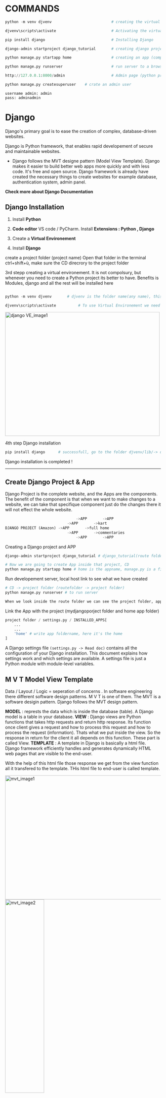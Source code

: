 # COMMANDS
```python
python -m venv djvenv                           # creating the virtual environement before the project

djvenv\scripts\activate                         # Activating the virtual environement to use it

pip install django                              # Installing Django

django-admin startproject django_tutorial       # creating django project

python manage.py startapp home                  # creating an app (component)

python manage.py runserver                      # run server to a browser (routefolder -> Project Folder) 

http://127.0.0.1:8000/admin                     # Admin page (python project URL/admin). -> PF/urls.py

```

```python
python manage.py createsuperuser    # crate an admin user

```
```
username admin: admin
pass: adminadmin
```

# Django
Django's primary goal is to ease the creation of complex, database-driven websites.<br>

Django is Python framework, that enables rapid developement of secure and maintainable websites.
- Django follows the MVT designe pattern (Model View Template).
Django makes it easier to build better web apps more quickly and with less code.
It's free and open source.
Django framework is already have created the necessary things to create websites for example database, authentication system, admin panel.

**Check more about Django Documentation**

## Django Installation
1. Install **Python**
2. **Code editor** VS code / PyCharm. Install **Extensions : Python , Django**
        
3. Create a **Virtual Environement**
4. Install **Django**

create a project folder (project name)
Open that folder in the terminal ctrl+shift+ù, make sure the CD direcrory to the project folder

3rd stepp creating a virtual environement. It is not compolsury, but whenever you need to create a Python project its better to have. Benefits is Modules, django and all the rest will be installed here
```python

python -m venv djvenv       # djvenv is the folder name(any name), this command created the virtual environement.

djvenv\scripts\activate          # To use Virtual Environement we need to activate. here its backslash. Enter and you see activate with the folder name (djvenv) 
```
<img src="virtual_environement.png" alt="django VE_image1" width="500" height="400"/><br>

4th step Django installation
```python
pip install django      # successfull, go to the folder djvenv/lib/-> django <- module django
```
Django installation is completed !
<hr>

## Create Django Project & App
Django Project is the complete website, and the Apps are the components. The benefit of the component is that when we want to make changes to a website, we can take that specifique component just do the changes there it will not effect the whole website.

```python
                                ->APP       ->APP
                            ->APP       ->kart
DJANGO PROJECT (Amazon) ->APP       ->full home
                            ->APP       ->commentaries
                                ->APP       ->APP
```
Creating a Django project and APP
```python
django-admin startproject django_tutorial # django_tutorial(route folder is created and inside django project folder with the same name)

# Now we are going to create App inside that project, CD 
python manage.py startapp home # home is the appname, manage.py is a file inside the project folder
```
Run developement server, local host link to see what we have created
```python
# CD -> project folder (routefolder -> project folder) 
python manage.py runserver # to run server

When we look inside the route folder we can see the project folder, app folder, dbsqlite (database been created), and manage.py file
```
Link the App with the project (mydjangoporject folder and home app folder) 
```python
project folder / settings.py / INSTALLED_APPS[
    ...
    ...
    'home' # write app foldername, here it's the home
]
```
A Django settings file `(settings.py -> Read doc)` contains all the configuration of your Django installation. This document explains how settings work and which settings are available.
A settings file is just a Python module with module-level variables.
## M V T Model View Template

Data / Layout / Logic  =  seperation of concerns . In software engineering there different software design patterns. M V T is one of them.
The MVT is a software desigin pattern. Django follows the MVT design pattern.

**MODEL** : represts the data which is inside the database (table).
A Django model is a table in your database.
**VIEW** : Django views are Python functions that takes http requests and return http response.
Its function once client gives a request and how to process this request and how to process the request (information). Thats what we put inside the view. So the response in return for the client it all depends on this function. These part is called View.
**TEMPLATE** : A template in Django is basically a html file. Django framework efficiently handles and generates dynamically HTML web pages that are visible to the end-user.

With the help of this html file those response we get from the view function all it transfered to the template. THis html file to end-user is called template.

<img src="mvt1.png" alt="mvt_image1" width="600" height="400"/><br>
<img src="mvt2.png" alt="mvt_image2" width="50%" height="40%"/><br>
<img src="mvt3.png" alt="mvt_image3" width="50%" height="40%"/><br>
<img src="mvt4.png" alt="mvt_image4" width="50%" height="40%"/><br>
<img src="mvt5.png" alt="mvt_image5" width="50%" height="40%"/><br>

## URL Mapping and `VIEWS`
URL : Uniform Resource Locator is a unique identifier used to locate a resource on the internet.

Gets user requests by URL and responds back by map that route to call specified view function.
To handle URL, `django.url module` is used by the framework.  
Django has his own URL mapping and already have created the URL for admin `urls.py file` in the project folder. Where you define the mapping between URLs and views.

Going to Admin page `http://127.0.0.1:8000/admin`

<img src="admin.png" alt="admin_image" width="50%" height="20%"/><br>

<hr>

Forwarding `home/urls to project/urls`

<img src="url_mapping.png" alt="url_mapping_image" width="50%" height="20%"/><br>
Creation of URLs and views functions to Mapping.

```python
# Project -> urls.py
from django.contrib import admin
from django.urls import path , include # importing include

urlpatterns = [
    path('admin/', admin.site.urls), # admin/url, admin module, site class, urls method
    path('', include('home.urls')),  # '' root URL (website.com), include (),appname here its home
]
```
A **new file** creating in app folder `urls.py` (here its named home). Copied from urls.py from Project folder.

```python
# app(home) -> urls.py
from django.urls import path , include
from . import views     # . dot means current folder which is home(app) 

urlpatterns = [
    path('', views.index), # with which views function to connect
    path('about/', views.index),
    path('booking/', views.index),
    path('doctors', views.index),
    path('contact', views.index),
]
```
Inside app (home) `views.py` file. Creating an `index function etc`. These are some urls related to the project
```python
# app(home) -> views.py
from django.shortcuts import render

from django.http import HttpResponse # HttpResponse imported 

# Create your views here.
def index(request):
    return HttpResponse("Home Page")
def about(request):
    return HttpResponse("About Page")
def booking(request):
    return HttpResponse("Booking Page")
def doctors(request):
    return HttpResponse("Doctors Page")
def contact(request):
    return HttpResponse("Contact Page")
```
<hr>

## Templates

A template in Django is basically a html file. Django framework efficiently handles and generates dynamically HTML web pages that are visible to the end-user.

This template file and the help from view functions we can create dynamic webpages.

Create a template folder at the base folder where app(home), database. Here I have named mydjangoproject. `Create a index.html file with H1`
```html
<html>
    <head>
        <title>Home</title>
    </head>
    <body>
        <h1>Home Page</h1> 
    </body>
</html>
```

`file : app(home) -> views.py.` 
```python
# app(home) -> views.py
from django.shortcuts import render     # render()
from django.http import HttpResponse

# Create your views here.
def index(request):
    return render(request, 'index.html')  # here passing html file, return render()

def about(request):
    return HttpResponse("About Page")
def ....
    ....
```

Now we add this template folder with project settings. 

`Open project folder/settings.py`
```python
# project folder -> settings.py
TEMPLATES = [
    {
        'BACKEND': 'django.template.backends.django.DjangoTemplates',
        'DIRS': ['templates'], # added templates folder
```
Refresh the home page and you will find the h1 Home Page. Right click/ view source page, there you can see its the index.html rendered.

<img src="template_h1.png" alt="template_h1_image" width="50%" height="20%"/><br>

Now we create `more HTML files` like index.html at template folder `about,booking, contact, doctors` and a `new file department`. So for departement we made `path at app (home) -> urls.py`.

## Recap 1 start

`app (home) -> urls.py`
```python
#app (home) -> urls.py
from django.urls import path , include
from . import views     # . dot means current folder which is home(app) 
urlpatterns = [
    path('', views.index),      # with which views function to connect
    path('about/', views.about),
    path('booking/', views.booking),
    path('doctors/', views.doctors),
    path('contact/', views.contact),
    path('department/', views.department),
]
```
`app(home) -> views.py`
```python
# app(home) -> views.py
from django.shortcuts import render     # render()
from django.http import HttpResponse

# Create your views here.
def index(request):
    return render(request, 'index.html')  # here passing html file, render()

def about(request):
    return render(request, 'about.html')
def booking(request):
    return render(request, 'booking.html')
def doctors(request):
    return render(request, 'doctors.html')
def contact(request):
    return render(request, 'contact.html')
def department(request):
    return render(request, 'department.html')
```
`Project folder -> settings.py`
```python
# Project folder -> settings.py
INSTALLED_APPS = [
    'django.contrib.admin',
    'django.contrib.auth',
    'django.contrib.contenttypes',
    'django.contrib.sessions',
    'django.contrib.messages',
    'django.contrib.staticfiles',
    'home',  # home App
]

TEMPLATES = [
    {
        'BACKEND': 'django.template.backends.django.DjangoTemplates',
        'DIRS': ['templates'], # added templates folder
        'APP_DIRS': True,
        'OPTIONS': {
            'context_processors': [
                'django.template.context_processors.debug',
                'django.template.context_processors.request',
                'django.contrib.auth.context_processors.auth',
                'django.contrib.messages.context_processors.messages',
            ],
        },
    },
]
```
`Project folder -> urls.py`
```python
# Project folder -> urls.py
....
from django.contrib import admin
from django.urls import path , include      # importing include

urlpatterns = [
    path('admin/', admin.site.urls),        # admin/url, admin module, site class, urls method
    path('', include('home.urls')),         # '' root URL (website.com), include (),appname here its home
]
```
`6 html files like mentioned`
```html
<html>
    <head>
        <title>Home</title>
    </head>
    <body>
        <h1>Home Page</h1> 
    </body>
</html>
```
## End of recap <hr>

## Django Templates : `VARIABLES & TAGS`
**VARIABLES** : 
- A template conatains variables, which get replaced with values when the template is evaluated.
- We can render variables by putting them inside `{{ }}` brackets :

**TAGS** : 
- A tag, which control the logic of the template.
- If Else & Loop
- To execute template tags, putting them inside `{% %}`

**-> VARIABLES :**          **`{{ }}`**

`app(home) -> views.py`
```python
from django.shortcuts import render     # render()
from django.http import HttpResponse

# Create your views here.
def index(request):

    person = {
        'name' : 'John',
        'age' : 30,
        'place' : "Strasbourg"
    }
    return render(request, 'index.html', person)  # here passing html file, render(), person dictionary as argument to index.html 


def about(request):
    return render(request, 'about.html')
```

`project folder/ template -> index.html`
```html
<html>
    <head>
        <title>Home</title>
    </head>
    <body>
        <h1>Home Page</h1> 

        <h2>Name is {{ name }}</h2>
        <h2>Age is {{ age }}</h2>
        <h2>Place is {{ place }}</h2>
    </body>
</html>
```
Dynamic Template

<img src="template_dynamic.png" alt="template_dynamic_image" width="300" height="300"/><br>

**-> TAGS :**       **`{% if condition %}  {% elif %}  {% else %}     {% endif %}`**
- {% if condition %} must have {% endif %}

`app(home) -> views.py`
```python
from django.shortcuts import render     # render()
from django.http import HttpResponse

# Create your views here.
def index(request):

    numbers = {
        'num1' : -10,
    }
    return render(request, 'index.html', numbers)
```
Giving conditional statements in html file, at template

`project folder/ template -> index.html`
```html
<html>
    <head>
        <title>Home</title>
    </head>
    <body>
        <h1>Home Page</h1> 
        {% if num1 > 0 %}
            <h2>Positive Number</h2>
        {% elif num1 < 0 %}
            <h2>Negative Number</h2>
        {% else %}
            <h2>Number is Zero</h2>
        {% endif %}
    </body>
</html>
```

<img src="template_dynamic_tags.png" alt="template_dynamic_tags_image" width="300" height="300"/><br>

## Django Templates : `FOR`         **`{% for indexPos in var %}     {% endfor %}`**
- {% for n in var %} must have {% endfor %}

`app(home) -> views.py`
```python
from django.shortcuts import render     # render()
from django.http import HttpResponse

# Create your views here.
def index(request):
    numbers = {
        'num1' : [1,2,3,4,5,6,7,8,9,10]
    }


    # second loop list
    def index(request):
    numbers = {
        'fruits' : ['banana', 'apple', 'grapes']
    }
    return render(request, 'index.html', numbers)
```
```html
<html>
    <head>
        <title>Home</title>
    </head>
    <body>
        <h1>Home Page</h1>

        {% for n in num1  %}
            <h2> {{ n }}
        {% endfor %}
    </body>
</html>


<html>
    <head>
        <title>Home</title>
    </head>
    <body>
        <h1>Home Page</h1>

         {% for f in fruits %}
            <h2> {{ f }}
        {% endfor %}
    </body>
</html>
```
1)<img src="template_dynamic_forloop.png" alt="template_dynamic_forloop_image" width="300" height="300"/>
2)<img src="template_dynamic_forloop2.png" alt="template_dynamic_forloop2_image" width="300" height="300"/><br>

## ``TEMPLATE INHERITANCE``
Template inheritance allows you to build a base "skeleton" template that contains all the common elements of your site and defines blocks that child templates can override.<br>
Templates help when you want to use the same information or layout in more than one place. And if you want to change something, you don't have to do it in every template, just one!

**Inheritance : `{% extends "base.html" %}`**

**Blocks : `{% block content %} {% endblock %}`**

A `new base.html file` created inside the folder template. And this file is going to  pass through other files and the changes here we make at each title of html files and their contents.
```html
<html>
    <head>
        <meta charset="utf-8">
        <meta http-equiv="X-UA-Compatible" content="IE=edge">

        <title>{% block title %} {% endblock %}</title>     <!-- block allow to change any HTML file content, so the changes where made it inherits -->

        <meta name="description" content="">
        <meta name="viewport" content="width=device-width, initial-scale=1">
        <link rel="stylesheet" href="">
    </head>
    <body>
        <h1 style="color:red;">Hello from Base HTML</h1>        <!-- base content will continue to show up once anyfile extends the base file -->
        {% block content %} {% endblock %}                      <!-- same here -->

        <script src="" async defer></script>
    </body>
</html>
```
`index.html` contains this information only with no html tags but extends `base.html`
```python
{% extends 'base.html' %}

{% block title %}
Home                    # title name, here now child template can override
{% endblock  %}

{% block content %}
<h1>Home Page</h1>      # contents inside the body
{% endblock  %}
```
Home title and Home page h1 coming from index.html and the Red hello message is the base.html h1.

<img src="template_inheritance.png" alt="template_inheritance_image" width="300" height="300"/><br>

<hr>

# PROJECT

**`base.html`   ->**  bootstrap, block title and block content (from other html files)
```html
<!DOCTYPE html>
<html>

  <head>
    <meta charset="UTF-8">
    <title>{% block title %} {% endblock  %}</title> 

    <meta charset="utf-8">
    <meta name="viewport"
      content="width=device-width, initial-scale=1, shrink-to-fit=no">
    <meta name="description" content="">
    <meta name="author" content="">
    <link rel="stylesheet"
      href=" https://cdn.jsdelivr.net/npm/bootstrap@5.1.3/dist/css/bootstrap.min.css ">
    <link rel="stylesheet"
      href="https://use.fontawesome.com/releases/v5.2.0/css/all.css">
  </head>

  <body>
    
    <nav class="navbar bg-primary navbar-expand-md ">
      <div class="container">
        <div class="col-2 text-left pl-md-0">
          <h3 class="text-white"> City Hospital </h3>
        </div>
        
        <div
          class="collapse navbar-collapse justify-content-center col-md-8 navbar-collapse-3">
          <ul class="navbar-nav justify-content-center  fw-bold">
            <li class="nav-item active">
              <a class="nav-link text-white" href="#">Home </a>
            </li>
            <li class="nav-item">
              <a class="nav-link text-white" href="#">About</a>
            </li>
            <li class="nav-item">
              <a class="nav-link text-white" href="#">Booking</a>
            </li>
            <li class="nav-item">
              <a class="nav-link text-white" href="#">Doctors</a>
            </li>
			 <li class="nav-item">
              <a class="nav-link text-white" href="#">Departments</a>
            </li>
            <li class="nav-item">
              <a class="nav-link text-white" href="#">Contact Us</a>
            </li>
          </ul>
        </div>
        
      </div>
    </nav>

    {% block content %} {% endblock  %}

    <section class="fixed-bottom">
      <footer class="pt-2 pb-2  bg-primary text-light">
        <div class="container">
          <div class="row align-items-center">
            <div class="col-12 col-md-8">
              <h4>Emergency Contact Number: 0123456789</h4>
            </div>
            <div class="col-12 col-md-4 mt-4 mt-md-0 text-center text-md-end">
              © 2022 City Hospital. All Rights Reserved
            </div>
          </div>
        </div>
      </footer>
    </section>

    <script
      src="https://cdn.jsdelivr.net/npm/bootstrap@5.1.3/dist/js/bootstrap.bundle.min.js"
      integrity="sha384-ka7Sk0Gln4gmtz2MlQnikT1wXgYsOg+OMhuP+IlRH9sENBO0LRn5q+8nbTov4+1p"
      crossorigin="anonymous"></script>

  </body>
</html>
```
**`index.html`   ->**  All other template files extends `base.html` with other texts inside block title and block content
```python
    {% extends 'base.html' %}

    {% block title %}
    Home
    {% endblock  %}

    {% block content %}
    <h1>Home Page</h1>
    {% endblock  %}
```
<img src="template_bootstrap.png" alt="template_bootstrap_image" width="50%" height="20%"/><br>

## Link Navbar
We will make the navbar work with all the template files that we have already adapted, such as the one above index.html.

`APP(home) -> urls.py`
```python
from django.urls import path , include
from . import views      
urlpatterns = [
    path('', views.index, name='home'),         # we add one more argument name with the path. name = ' This name gives access to the links '
    path('about/', views.about, name='about'),
    path('booking/', views.booking, name='booking'),
    path('doctors/', views.doctors, name='doctors'),
    path('contact/', views.contact, name='contact'),
    path('department/', views.department, name='department'),
]
```
**href="{% url 'home' %}**

`APP(home)/ templates-> base.html`
```html
    <li class="nav-item active">
        <a class="nav-link text-white" href="{% url 'home' %}">Home </a>  
    </li>
    <li class="nav-item">
        <a class="nav-link text-white" href="{% url 'about' %}">About</a>
    </li>
    ....
    ....
```

## Django ADMIN INTERFACE
The administrative interface, or admin for short, allows trusted site administrators to create, edit and publish content, manage site users, and perform other administrative tasks. 

When we create a Django project, Django provides an Admin Interface to manage our Website. With the help of Admin Interface we can access to the table inside our database, so its possible to data delete or update.

Django provides a ready-to-use user interface for administrative activities. It reads metadata from your models to provide a quick, model-centric interface where trusted users can manage content on your site.

`http://127.0.0.1:8000/admin`

<img src="admin_interface_login.png" alt="admin_interface_login_image" width="300" height="300"/><br>

**`How to use Admin Interface and how to login`**

First we must create a **SUPER USER** to loging

Create an admin user : 

If server is running  `ctrl+c` to stop server temperarly 

```python
python manage.py createsuperuser    # crate an admin user

# ERROR : 
        # You have 18 unapplied migration(s). Your project may not work properly until you apply the migrations for app(s): admin, auth, contenttypes, sessions.        
        # Run 'python manage.py migrate' to apply them.

python manage.py makemigrations   # No changes detected

# All of the migrations pending will be done with the following command
Pyrhon manage.py migrate            #Operations to perform:
                                    # Apply all migrations: admin, auth, contenttypes, sessions
                                    # Running migrations:
                                    # Applying contenttypes.0001_initial... OK
                                    # Applying auth.0001_initial... OK
                                    # Applying admin.0001_initial... OK
                                    # Applying admin.0002_logentry_remove_auto_add... OK
                                    # Applying admin.0003_logentry_add_action_flag_choices... OK
                                    # Applying contenttypes.0002_remove_content_type_name... OK
                                    # Applying auth.0002_alter_permission_name_max_length... OK
                                    # Applying auth.0003_alter_user_email_max_length... OK
                                    # Applying auth.0004_alter_user_username_opts... OK
                                    # Applying auth.0005_alter_user_last_login_null... OK
                                    # Applying auth.0006_require_contenttypes_0002... OK
                                    # Applying auth.0007_alter_validators_add_error_messages... OK
                                    # Applying auth.0008_alter_user_username_max_length... OK
                                    # Applying auth.0009_alter_user_last_name_max_length... OK
                                    # Applying auth.0010_alter_group_name_max_length... OK
                                    # Applying auth.0011_update_proxy_permissions... OK
                                    # Applying auth.0012_alter_user_first_name_max_length... OK
                                    # Applying sessions.0001_initial... OK

python manage.py createsuperuser    
    "Username (leave blank to use 'fab'):" admin        # These strings are the questions to create super user
    "Email address:" fabinriza1@yahoo.co.in
    "Password:" adminadmin
    "Password (again):" adminadmin
    # Superuser created successfully !
```
Once the Super User is created run the server again `python manage.py runserver`. Go to the admin page and give the one you have given, here it is `username : admin | password : adminadmin`. 

<img src="admin_interface_logged.png" alt="admin_interface_logged_image" width="300" height="300"/><br>

Here we can create Groups or add Users.
Adding a new User : 
```python
Click "add" at Users
"Username" : reception
"password" : test@123

Active ✅
Staff status ✅  # login access
Superuser status # every access like superuser
```
<img src="admin_interface_user_logged.png" alt="admin_interface_user_logged_image" width="50%" height="20%"/><br>

Sign in as admin and deleting the User (reception) which we have created

<img src="admin_interface_user_delete.png" alt="admin_interface_user_delete_image" width="50%" height="20%"/><br>

## `STATIC FILES`
Aside from the HTML generated by the server, web applications generally need to serve `additional files -- such as images, Javascript, or CSS --` necessary to render the complete web page. In Django, we refer to these files as " STATIC FILES ".

We are going to add some (files/ css etc) folders inside the project folder (root folder/ basfolder) where we have created already the app folder and template.

`Static files`
Folder name : static,  inside that add 3 sub folders named them css (add a style.css file inside), js and images.

`Adding static files` then only our project can serve the static files.

**`Project folder -> settings.py`**  **check the django documentation for further ...** 
```python
import os                       # F for the static files


STATIC_URL = 'static/'
STATICFILES_DIRS = [                    # F for the static files, now our project knows that there is static folder inside root directory
    os.path.join(BASE_DIR,'static')
]
```
**`Static folder/css -> style.css`** Some hoover effect for the navbar
```css
li:hover{
    background-color: gray;
    border-radius: 10px;
    border:solid 1px yellow ;
}
```
**`Template folder -> base.html`**
```py
{% load static %} # Loading static here for (css)

<!DOCTYPE html>
<html>
    <head>
        ...
        ...
        <link rel="stylesheet"
            href="{% static '/css/style.css' %}"> # liniking css file   
    </head>
```

<img src="static_css_hoover_navbar.png" alt="static_css_hoover_navbar_image" width="50%" height="20%"/><br>

## How to **`serve Image files`** 

Pick images (I took three images for now) and pasted inside `static folder->images` or right click and `reveal in file explorer to copy`

Our project already knows where the static folders are place and it will find the images through there. Like we have mentioned just above with static files.

`DONT COPY THIS JUST A RECAP`
```python
# `DONT COPY THIS, JUST A RECAP`
# WE HAVE ALREADY BROUGHT STATIC FOLDER HERE WHERE THE PROJECT WILL FIND THE IMAGES FOLDER ASWELL

import os                       # F for the static files


STATIC_URL = 'static/'
STATICFILES_DIRS = [                    # F for the static files, now our project knows that there is static folder inside root directory
    os.path.join(BASE_DIR,'static')
]
```
Bootstrap **`slideshow of three images`** just for the index page.

**`Template folder -> index.html`**
```html
{% extends 'base.html' %}


{% block title %}
Home
{% endblock  %}


{% block content %}

{% load static %}              <!-- Here static been loaded  (comment bad format) -->

<div id="carouselExampleDark" class="carousel carousel-dark slide" data-bs-ride="carousel">
    <div class="carousel-indicators">
      <button type="button" data-bs-target="#carouselExampleDark" data-bs-slide-to="0" class="active" aria-current="true" aria-label="Slide 1"></button>
      <button type="button" data-bs-target="#carouselExampleDark" data-bs-slide-to="1" aria-label="Slide 2"></button>
      <button type="button" data-bs-target="#carouselExampleDark" data-bs-slide-to="2" aria-label="Slide 3"></button>
    </div>
    <div class="carousel-inner">
      <div class="carousel-item active" data-bs-interval="10000">
        <img src="{% static '/images/hos1.jpg' %}" class="d-block w-100" alt="..." width="auto" height="360">   <!-- {# bringing images from static folder#}      (comment bad format)-->
      </div>
      <div class="carousel-item" data-bs-interval="2000">
        <img src="{% static '/images/hos2.jpg' %}" class="d-block w-100" alt="..." width="auto" height="360">
        
      </div>
      <div class="carousel-item">
        <img src="{% static '/images/hos3.jpg' %}" class="d-block w-100" alt="..." width="auto" height="360">
        
      </div>
    </div>
    <button class="carousel-control-prev" type="button" data-bs-target="#carouselExampleDark" data-bs-slide="prev">
      <span class="carousel-control-prev-icon" aria-hidden="true"></span>
      <span class="visually-hidden">Previous</span>
    </button>
    <button class="carousel-control-next" type="button" data-bs-target="#carouselExampleDark" data-bs-slide="next">
      <span class="carousel-control-next-icon" aria-hidden="true"></span>
      <span class="visually-hidden">Next</span>
    </button>
  </div>

{% endblock  %}
```
Static 3 image slides @ home/ index.html

<img src="static_images_slideshow.png" alt="static_images_slideshow_image" width="50%" height="20%"/><br>

<hr>

## `DJANGO MODELS`

Django model is a class that represents table in our Database.Django create a database when we create the project.Models are defined in the `app(home folder)-> models.py`. Which is empty, only importing models.

A model is the single, definitive source of information about your data. It contains the essential fields and behaviours of the data you're storing. Generally, each model maps to a single database table.
- Each model is a PYTHON CLASS that subclasses `django.db.models.Model` .
- Each attribute of the model represents a database field.
- With all of this, Django gives you can automatically-generated databas-access API

**Read django documentation MODEL**

```python
from django.db import models

# Create your models here.
```

In this project we will have 3 tabels and fields
```
                               
                    -> dep_name
DEPARTMENT  ->  ->
                    ->dep_description


                        ->doc_name      
                    ->doc_spec       
DOCTORS     ->  ->
                    ->dep_name      
                        ->doc_image     

                            ->p_name 
                        ->p_phone   
                    ->p_email  
BOOKING     ->  ->
                    ->dep_name 
                        ->doc_name       
                            ->booking_date
```
Django by default give each model an auto-incrementing primary key, id.

**`App folder -> models.py`**
```python
from django.db import models

# Create your models here.

class departments(models.Model):                    # departments is our model name (base class ) departments is inheriting from the base class
    dep_name = models.CharField(max_length=100)     # dep_name is selecting the field, charector field max to 250 but given limitation here
    dep_description = models.TextField()            # textfield more than 255 charectors
```
IMPORTANT : Whenever we create a model, updated or whenever doing any thing related with model we have to MIGRATE so then only it will effect at database. 

Save the file and stop server to run the migration command

```python
python manage.py makemigrations     # first migration for the departements been detected, this command will list how many are there to migrate
                                        # O/P : in terminal :  
                                        # Migrations for 'home':
                                        #   home\migrations\0001_initial.py
                                        #     - Create model departments

python manage.py migrate            # migrate will create table in our database 
                                        # O/P : in terminal :  
                                        # Operations to perform:
                                        #   Apply all migrations: admin, auth, contenttypes, home, sessions
                                        # Running migrations:
                                        #   Applying home.0001_initial... OK
```
Migration seen in the terminal

<img src="migration_terminal.png" alt="migration_terminal_image" width="50%" height="20%"/><br>

To see what happend, **just to see what these commands done behind** `(1) Django done in the backend`. We dont do anything here but we can see `(2) Django created the id, primary key`.

**`App folder/migrations -> 0001_initial.py`**
```python
# Generated by Django 4.1.2 on 2022-10-20 13:28                     # id and primary key auto generated

from django.db import migrations, models


class Migration(migrations.Migration):

    initial = True

    dependencies = [
    ]

    operations = [
        migrations.CreateModel(
            name='departments',
            fields=[
                ('id', models.BigAutoField(auto_created=True, primary_key=True, serialize=False, verbose_name='ID')),
                ('dep_name', models.CharField(max_length=100)),
                ('dep_description', models.TextField()),
            ],
        ),
    ]
```
Once we go back and connect as admin `we dont see any output (department)` there yet. Which means what we have created the departments.

<img src="migration_admin1.png" alt="migration_admin1_image" width="50%" height="20%"/><br>

We have to make it visible the department, to do that must register the model. Imort and register
**`App folder -> admin.py`**
```python
from django.contrib import admin

from .models import Departments  # .model here its  current folder, Departments is the model we have created 

# Register your models here.
admin.site.register(Departments)    # registering the (Departments)
```
<img src="migration_admin_department.png" alt="migration_admin_department_image" width="50%" height="20%"/><br>

Create one department - one is created. Here will see the two fields which we have created dep_name and dep_description.

<img src="migration_admin_department_1st.png" alt="migration_admin_department_1st_image" width="50%" height="20%"/><br>

Bring descriptions to template, the contents from the database (department) to our website. This is one of the operations from CRUD, in this case it's READ.

A div element will be styled for the department : the name, department.html. 

Disable Django extension to write fast html (not necessary, we can reload later), close vscode and activate virtual environment `djvenv\scripts\activate`  and run server.


Some bootstrap added at `template -> department.html`

we are going to pull the data from our database, go to  `app -> views.py` import the department form models.py. 

Will create a dictionary inside the department function view.py

`app -> model.py` This code is given here to remind the field name we have given.
```python
from django.db import models  

class Departments(models.Model):    #  Departments
    dep_name = models.CharField(max_length=100) #  dep_name
    dep_description = models.TextField()
```
`app -> views.py`
```python
from django.shortcuts import render     
from django.http import HttpResponse

from .models import Departments # models.py department we have created

def index(request):
    return render(request, 'index.html')  

def about(request):
    return render(request, 'about.html')
def booking(request):
    return render(request, 'booking.html')
def doctors(request):
    return render(request, 'doctors.html')
def contact(request):
    return render(request, 'contact.html')

def department(request):
    dict_dept = {
        'dept' : Departments.objects.all()  # pulling department-all fields
    }
    return render(request, 'department.html', dict_dept)  # passing the dictionary to html 'dict_dept'

```
```python
{% extends 'base.html' %}

{% block title %}
Department
{% endblock  %}

{% block content %}
<h1 class="text-center"> Our Departments </h1>
<hr>

 {% for d in dept %}                    # {# dept is the dictionary form views.py #}
<div class="mx-auto w-50 bg-success text-center text-white p-3 my-5 border border-warning rounded" >  # bootstrap div
    <h1>{{d.dep_name}}</h1>
    <p>{{d.dep_description}}</p>
</div>
{% endfor %}
{% endblock  %}
```

`READ database values` O/P : Departments

<img src="data_READ_departments.png" alt="data_READ_departments_image" width="50%" height="20%"/><br>

Then we `add 4 more department` with the admin panel and all is visibile at our department.

<img src="admin_5departments_added.png" alt="admin_5departments_added_image" width="50%" height="20%"/><br>

<img src="our_5departments_added.png" alt="our_5departments_added_image" width="50%" height="20%"/><br>

## Models 2
Going to create doctors model
```
                        ->doc_name      
                    ->doc_spec       
DOCTORS     ->  ->
                    ->dep_name      
                        ->doc_image  
```
home(app)-> models.py
```py
class Doctors(models.Model):
    doc_name = models.CharField(max_length=255)
    doc_spec = models.CharField(max_length=255)
    dep_name = models.ForeignKey(Departments, on_delete=models.CASCADE) # ForeignKey, If we delete from department records here will be deleted as well
    doc_image = models.ImageField(upload_to="doctors")
```
<img src="imageField_models_error.png" alt="imageField_models_error_image" width="50%" height="20%"/><br>

Above we used `imageField so we need to install the library Pillow` stop the server and install Pillow `python -m pip install Pillow` 

There are 2 settings for Pillow library to be done.

project folder-> settings.py
```py
MEDIA_ROOT = BASE_DIR / "uploads"   # F BASE_DIR is where file manage.py folder
MEDIA_URL = '/media/'   # to serve photo as static file
```
project folder-> urls.py
```py
from django.conf import settings #
from django.contrib import admin
from django.urls import path , include      
from django.conf.urls.static import static #

urlpatterns = [
    path('admin/', admin.site.urls),        
    path('', include('home.urls')),       
]        + static(settings.MEDIA_URL, document_root=settings.MEDIA_ROOT)  # F for images
```
then we migrate doctors `python mangage.py makemigrations` 

<img src="migration_doctors.png" alt="migration_doctors_image" width="50%" height="20%"/><br>


and migrate `python mangage.py migrate`

<img src="migration_doctors2.png" alt="migration_doctors2_image" width="50%" height="20%"/><br>

register Doctors now in the file admin.py

App folder-> admin.py
```py
from django.contrib import admin
from .models import Departments, Doctors # we register Doctors

# Register your models here.
admin.site.register(Departments)    
admin.site.register(Doctors)        # registering the doctors and this model(table) will be available in admin panel
```
Run the server and check at admin panel for Doctors, and click add doctors.

Here you will find the Dep_name as object

<img src="admin_doctors_dep_name_objects.png" alt="admin_doctors_dep_name_objects_image" width="50%" height="20%"/><br>

This __str__() function is to show department name at the place of object which is shown inside admin when you will add doctors details.

app folder-> models.py
```py
from django.db import models

# Create your models here.

class Departments(models.Model):
    dep_name = models.CharField(max_length=100) 
    dep_description = models.TextField()
    
    def __str__(self):                  # so this function to show the dep_name at admin doctrors
        return self.dep_name

class Doctors(models.Model):
    doc_name = models.CharField(max_length=255)
    doc_spec = models.CharField(max_length=255)
    dep_name = models.ForeignKey(Departments, on_delete=models.CASCADE) # ForeignKey was the reason
    doc_image = models.ImageField(upload_to="doctors")
```

The __str__() method corrected the department name

<img src="admin_doctors_dep_name_strfunction.png" alt="admin_doctors_dep_name_strfunction_image" width="50%" height="20%"/><br>

1h48
